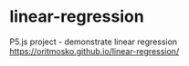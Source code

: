 # linear-regression
P5.js project - demonstrate linear regression https://oritmosko.github.io/linear-regression/
